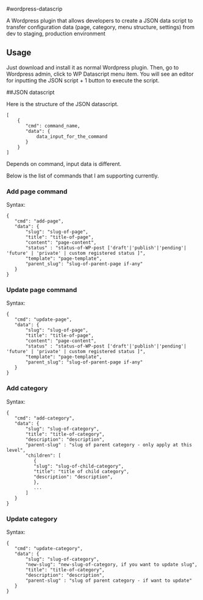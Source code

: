 #wordpress-datascrip

A Wordpress plugin that allows developers to create a JSON data script to transfer configuration data (page, category, menu structure, settings) from dev to staging, production environment

## Usage
Just download and install it as normal Wordpress plugin. Then, go to Wordpress admin, click to WP Datascript menu item. You will see an editor for inputting the JSON script + 1 button to execute the script.

##JSON datascript

Here is the structure of the JSON datascript.

    [
        {
           "cmd": command_name,
           "data": {
               data_input_for_the_command
           }
        }
    ]
Depends on command, input data is different.

Below is the list of commands that I am supporting currently.

### Add page command

Syntax:

    
    {
       "cmd": "add-page",
       "data": {
           "slug": "slug-of-page",
           "title": "title-of-page",
           "content": "page-content",
           "status" : "status-of-WP-post ['draft'|'publish'|'pending'| 'future' | 'private' | custom registered status ]",
           "template": "page-template",
           "parent_slug": "slug-of-parent-page if-any"
       }
    }
    
    
### Update page command

Syntax:

    
    {
       "cmd": "update-page",
       "data": {
           "slug": "slug-of-page",
           "title": "title-of-page",
           "content": "page-content",
           "status" : "status-of-WP-post ['draft'|'publish'|'pending'| 'future' | 'private' | custom registered status ]",
           "template": "page-template",
           "parent_slug": "slug-of-parent-page if-any"
       }
    }
    
### Add category

Syntax:

    
    {
       "cmd": "add-category",
       "data": {
           "slug": "slug-of-category",
           "title": "title-of-category",
           "description": "description",
           "parent-slug" : "slug of parent category - only apply at this level",
           "children": [
              {
              "slug": "slug-of-child-category",
              "title": "title of child category",
              "description": "description",
              },
              ...
           ]
       }
    }
### Update category

Syntax:

    
    {
       "cmd": "update-category",
       "data": {
           "slug": "slug-of-category",
           "new-slug": "new-slug-of-category, if you want to update slug",
           "title": "title-of-category",
           "description": "description",
           "parent-slug" : "slug of parent category - if want to update"
       }
    }    
        